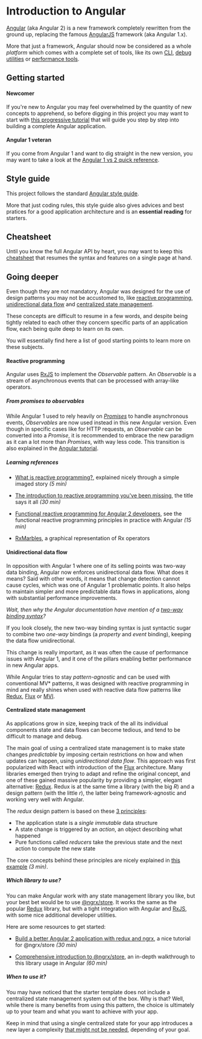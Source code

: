 # Introduction to Angular

[Angular](https://angular.io) (aka Angular 2) is a new framework completely rewritten from the ground up, replacing the
famous [AngularJS](https://angularjs.org) framework (aka Angular 1.x).

More that just a framework, Angular should now be considered as a whole *platform* which comes with a complete set of
tools, like its own [CLI](https://github.com/angular/angular-cli), [debug utilities](https://augury.angular.io) or
[performance tools](https://github.com/angular/angular/tree/master/modules/%40angular/benchpress).

## Getting started

#### Newcomer

If you're new to Angular you may feel overwhelmed by the quantity of new concepts to apprehend, so before digging in
this project you may want to start with [this progressive tutorial](https://angular.io/docs/ts/latest/tutorial/) that
will guide you step by step into building a complete Angular application.

#### Angular 1 veteran

If you come from Angular 1 and want to dig straight in the new version, you may want to take a look at the
[Angular 1 vs 2 quick reference](https://angular.io/docs/ts/latest/cookbook/a1-a2-quick-reference.html).

## Style guide

This project follows the standard [Angular style guide](https://angular.io/styleguide).

More that just coding rules, this style guide also gives advices and best pratices for a good application architecture
and is an **essential reading** for starters. 

## Cheatsheet

Until you know the full Angular API by heart, you may want to keep this
[cheatsheet](https://angular.io/docs/ts/latest/guide/cheatsheet.html) that resumes the syntax and features on a single
page at hand.

## Going deeper

Even though they are not mandatory, Angular was designed for the use of design patterns you may not be accustomed to,
like [reactive programming](#reactive-programming), [unidirectional data flow](#unidirectional-data-flow) and
[centralized state management](#centralized-state-management).

These concepts are difficult to resume in a few words, and despite being tightly related to each other they concern
specific parts of an application flow, each being quite deep to learn on its own.

You will essentially find here a list of good starting points to learn more on these subjects. 

#### Reactive programming

Angular uses [RxJS](http://reactivex.io/rxjs/) to implement the *Observable* pattern. An *Observable* is a stream of
asynchronous events that can be processed with array-like operators.

##### From promises to observables

While Angular 1 used to rely heavily on [*Promises*](https://docs.angularjs.org/api/ng/service/$q) to handle
asynchronous events, *Observables* are now used instead in this new Angular version. Even though in specific cases
like for HTTP requests, an *Observable* can be converted into a *Promise*, it is recommended to embrace the new
paradigm as it can a lot more than *Promises*, with way less code. This transition is also explained in the
[Angular tutorial](https://angular.io/docs/ts/latest/tutorial/toh-pt6.html#!#observables).

##### Learning references
 
- [What is reactive programming?](http://paulstovell.com/blog/reactive-programming), explained nicely through a simple
  imaged story *(5 min)*

- [The introduction to reactive programming you've been missing](https://gist.github.com/staltz/868e7e9bc2a7b8c1f754),
  the title says it all *(30 min)*

- [Functional reactive programming for Angular 2 developers](http://blog.angular-university.io/functional-reactive-programming-for-angular-2-developers-rxjs-and-observables/),
  see the functional reactive programming principles in practice with Angular *(15 min)*

- [RxMarbles](http://rxmarbles.com), a graphical representation of Rx operators

#### Unidirectional data flow

In opposition with Angular 1 where one of its selling points was two-way data binding, Angular now enforces
unidirectional data flow. What does it means? Said with other words, it means that change detection cannot cause cycles,
which was one of Angular 1 problematic points. It also helps to maintain simpler and more predictable data flows in
applications, along with substantial performance improvements.

*Wait, then why the Angular documentation have mention of a
[two-way binding syntax](https://angular.io/docs/ts/latest/guide/template-syntax.html#!#binding-syntax)?*

If you look closely, the new two-way binding syntax is just syntactic sugar to combine two *one-way* bindings (a
*property* and *event* binding), keeping the data flow unidirectional.

This change is really important, as it was often the cause of performance issues with Angular 1, and it one of the
pillars enabling better performance in new Angular apps.

While Angular tries to stay *pattern-agnostic* and can be used with conventional MV* patterns, it was designed with
reactive programming in mind and really shines when used with reactive data flow patterns like
[Redux](http://redux.js.org/docs/basics/DataFlow.html),
[Flux](https://facebook.github.io/flux/docs/in-depth-overview.html#content) or
[MVI](http://futurice.com/blog/reactive-mvc-and-the-virtual-dom).

#### Centralized state management

As applications grow in size, keeping track of the all its individual components state and data flows can become
tedious, and tend to be difficult to manage and debug.

The main goal of using a centralized state management is to make state changes *predictable* by imposing certain
restrictions on how and when updates can happen, using *unidirectional data flow*. This approach was first popularized
with React with introduction of the [Flux](https://facebook.github.io/flux/docs/in-depth-overview.html#content)
architecture. Many libraries emerged then trying to adapt and refine the original concept, and one of these gained
massive popularity by providing a simpler, elegant alternative: [Redux](http://redux.js.org/docs/basics/DataFlow.html).
Redux is at the same time a library (with the big *R*) and a design pattern (with the little *r*), the latter being
framework-agnostic and working very well with Angular.

The *redux* design pattern is based on these [3 principles](http://redux.js.org/docs/introduction/ThreePrinciples.html):

- The application state is a *single immutable* data structure
- A state change is triggered by an *action*, an object describing what happened
- Pure functions called *reducers* take the previous state and the next action to compute the new state

The core concepts behind these principles are nicely explained in
[this example](http://redux.js.org/docs/introduction/CoreConcepts.html) *(3 min)*.

##### Which library to use?

You can make Angular work with any state management library you like, but your best bet would be to use
[@ngrx/store](https://github.com/ngrx/store). It works the same as the popular [Redux](http://redux.js.org) library,
but with a tight integration with Angular and [RxJS](http://reactivex.io/rxjs/), with some nice additional developer
utilities.

Here are some resources to get started:

- [Build a better Angular 2 application with redux and ngrx](http://onehungrymind.com/build-better-angular-2-application-redux-ngrx/),
  a nice tutorial for @ngrx/store *(30 min)*

- [Comprehensive introduction to @ngrx/store](https://gist.github.com/btroncone/a6e4347326749f938510), an in-depth
  walkthrough to this library usage in Angular *(60 min)*

##### When to use it?

You may have noticed that the starter template does not include a centralized state management system out of the box.
Why is that? Well, while there is many benefits from using this pattern, the choice is ultimately up to your team and
what you want to achieve with your app.

Keep in mind that using a single centralized state for your app introduces a new layer a complexity
[that might not be needed](https://medium.com/@dan_abramov/you-might-not-need-redux-be46360cf367), depending of your
goal.
